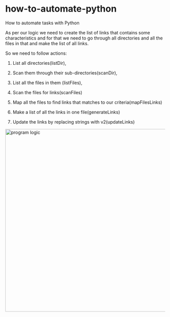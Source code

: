 # how-to-automate-python
How to automate tasks with Python

As per our logic we need to create the list of links that contains some characteristics and for that we need to go through all directories and all the files in that and make the list of all links.​

So we need to follow actions:​

1. List all directories(listDir), ​

2. Scan them through their sub-directories(scanDir), ​

3. List all the files in them (listFiles), ​

4. Scan the files for links(scanFiles)​

5. Map all the files to find links that matches to our criteria(mapFilesLinks) ​

6. Make a list of all the links in one file(generateLinks)​

7. Update the links by  replacing strings with v2(updateLinks)​

  <img width="577" alt="program logic" src="https://user-images.githubusercontent.com/95293502/144222974-414d0c49-1fb1-4194-9b37-02a1af65ad99.PNG">
